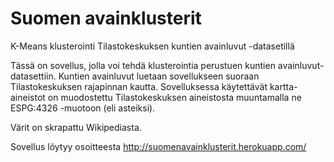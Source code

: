 # Suomen avainklusterit
K-Means klusterointi Tilastokeskuksen kuntien avainluvut -datasetillä

Tässä on sovellus, jolla voi tehdä klusterointia perustuen kuntien avainluvut-datasettiin. Kuntien avainluvut luetaan sovellukseen suoraan Tilastokeskuksen rajapinnan kautta.
Sovelluksessa käytettävät kartta-aineistot on muodostettu Tilastokeskuksen aineistosta muuntamalla ne ESPG:4326 -muotoon (eli asteiksi).

Värit on skrapattu Wikipediasta.

Sovellus löytyy osoitteesta http://suomenavainklusterit.herokuapp.com/
